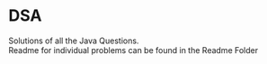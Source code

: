 # DSA
Solutions of all the Java Questions. <br/>
Readme for individual problems can be found in the Readme Folder
